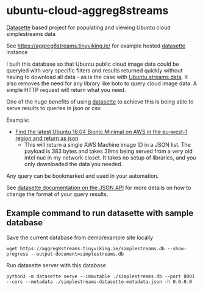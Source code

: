 # ubuntu-cloud-aggreg8streams
[Datasette](https://datasette.io/) based project for populating and viewing Ubuntu cloud simplestreams data

See https://aggreg8streams.tinyviking.ie/ for example hosted [datasette](https://datasette.io/) instance

I built this database so that Ubuntu public cloud image data could be queryied with very specific filters and 
results returned quickly without having to download all data - as is the case with 
[Ubuntu streams data](http://cloud-images.ubuntu.com/releases/streams/v1/). It also removes the need for any library 
like boto to query cloud image data. A simple HTTP request will return what you need.

One of the huge benefits of using [datasette](https://datasette.io/) to achieve this is being able to serve results 
to queries in json or csv.

Example:

* [Find the latest Ubuntu 18.04 Bionic Minimal on AWS in the eu-west-1 region and return as json](https://aggreg8streams.tinyviking.ie/simplestreams.json?sql=select+image_id+from+cloudimage+where+label+%3D+%27release%27+and+release+%3D+%27bionic%27+and+family+%3D+%27minimal%27+and+content_id+%3D+%27com.ubuntu.cloud%3Areleased%3Aaws%27+and+crsn+%3D+%27eu-west-1%27+order+by+version_name+desc+limit+1&_shape=arrayfirst)
  * This will return a single AWS Machine image ID in a JSON list. The payload is 383 bytes and takes 39ms being served from a very old intel nuc in my network closet. It takes no setup of libraries, and you only downloaded the data you needed.  

Any query can be bookmarked and used in your automation.

See [datasette documentation on the JSON API](https://docs.datasette.io/en/stable/json_api.html) for more details on 
how to change the format of your query results.

## Example command to run datasette with sample database

Save the current database from demo/example site locally

```
wget https://aggreg8streams.tinyviking.ie/simplestreams.db --show-progress --output-document=simplestreams.db
```

Run datasette server with this database

```
python3 -m datasette serve --immutable ./simplestreams.db --port 8001 --cors --metadata ./simplestreams-datasette-metadata.json -h 0.0.0.0
```
